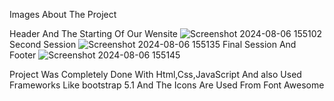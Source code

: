 Images About The Project

Header And The Starting Of Our Wensite
![Screenshot 2024-08-06 155102](https://github.com/user-attachments/assets/35dab558-79d9-48b5-b659-fd43a450e2ed)
Second Session
![Screenshot 2024-08-06 155135](https://github.com/user-attachments/assets/e88658bc-a6d1-4c9f-bbfb-cc202be617cd)
Final Session And Footer
![Screenshot 2024-08-06 155145](https://github.com/user-attachments/assets/ba773691-0c55-41c5-a3b8-f85207249001)

Project Was Completely Done With Html,Css,JavaScript And also Used Frameworks Like bootstrap 5.1
And The Icons Are Used From Font Awesome 
